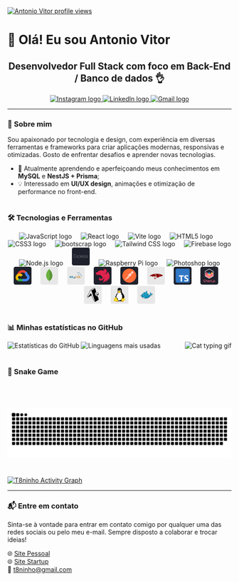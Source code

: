 [![Antonio Vitor profile views](https://u8views.com/api/v1/github/profiles/64814651/views/day-week-month-total-count.svg)](https://u8views.com/github/T8ninho)
# 👋 Olá! Eu sou Antonio Vitor

<h2 align="center">Desenvolvedor Full Stack com foco em Back-End / Banco de dados 👌</h2>

<div align="center">
  <a href="https://www.instagram.com/t8ninho/" target="_blank">
    <img src="https://img.shields.io/static/v1?message=Instagram&logo=instagram&label=&color=E4405F&logoColor=white&labelColor=&style=for-the-badge" height="35" alt="Instagram logo"  />
  </a>
  <a href="https://linkedin.com/in/t8ninho/" target="_blank">
    <img src="https://img.shields.io/static/v1?message=LinkedIn&logo=linkedin&label=&color=0077B5&logoColor=white&labelColor=&style=for-the-badge" height="35" alt="LinkedIn logo"  />
  </a>
  <a href="mailto:t8ninho@gmail.com" target="_blank">
    <img src="https://img.shields.io/static/v1?message=Gmail&logo=gmail&label=&color=D14836&logoColor=white&labelColor=&style=for-the-badge" height="35" alt="Gmail logo"  />
  </a>
</div>

---

### 🚀 Sobre mim

Sou apaixonado por tecnologia e design, com experiência em diversas ferramentas e frameworks para criar aplicações modernas, responsivas e otimizadas. Gosto de enfrentar desafios e aprender novas tecnologias.

- 🌱 Atualmente aprendendo e aperfeiçoando meus conhecimentos em **MySQL** e **NestJS + Prisma**;
- 💡 Interessado em **UI/UX design**, animações e otimização de performance no front-end.

#

### 🛠️ Tecnologias e Ferramentas

<div align="center">
  <img src="https://cdn.jsdelivr.net/gh/devicons/devicon/icons/javascript/javascript-original.svg" height="40" alt="JavaScript logo" />
  <img width="12" />
  <img src="https://cdn.jsdelivr.net/gh/devicons/devicon/icons/react/react-original.svg" height="40" alt="React logo" />
  <img width="12" />
  <img src="https://cdn.jsdelivr.net/gh/devicons/devicon@latest/icons/vitejs/vitejs-original.svg" height="40" alt="Vite logo" />
  <img width="12" />
  <img src="https://cdn.jsdelivr.net/gh/devicons/devicon/icons/html5/html5-original.svg" height="40" alt="HTML5 logo" />
  <img width="12" />
  <img src="https://cdn.jsdelivr.net/gh/devicons/devicon/icons/css3/css3-original.svg" height="40" alt="CSS3 logo" />
  <img width="12" />
  <img src="https://cdn.jsdelivr.net/gh/devicons/devicon@latest/icons/bootstrap/bootstrap-original-wordmark.svg" height="40" alt="bootscrap logo" />
  <img width="12" />
  <img src="https://cdn.jsdelivr.net/gh/devicons/devicon@latest/icons/tailwindcss/tailwindcss-original.svg" height="40" alt="Tailwind CSS logo" />
  <img width="12" />
  <img src="https://cdn.jsdelivr.net/gh/devicons/devicon/icons/firebase/firebase-plain.svg" height="40" alt="Firebase logo" />
  <img width="12" />
  <img src="https://cdn.jsdelivr.net/gh/devicons/devicon/icons/nodejs/nodejs-original.svg" height="40" alt="Node.js logo" />
  <img width="12" />
  <img src="https://github.com/gui-bus/TechIcons/raw/main/Dark/ExpressJS.svg" height="40" alt="ExpressJs logo" />
  <img width="12" />
  <img src="https://cdn.jsdelivr.net/gh/devicons/devicon/icons/raspberrypi/raspberrypi-original.svg" height="40" alt="Raspberry Pi logo" />
  <img width="12" />
  <img src="https://cdn.jsdelivr.net/gh/devicons/devicon/icons/photoshop/photoshop-plain.svg" height="40" alt="Photoshop logo" />
  <img width="12" />
  <img src="https://github.com/gui-bus/TechIcons/raw/main/Dark/Google%20Cloud.svg" height="40" alt="Google Cloud logo" />
  <img width="12" />
  <img src="https://github.com/gui-bus/TechIcons/raw/main/Light/MongoDB.svg" height="40" alt="MongoDB logo" />
  <img width="12" />
  <img src="https://github.com/gui-bus/TechIcons/raw/main/Light/MySQL.svg" height="40" alt="MySQL logo" />
  <img width="12" />
  <img src="https://github.com/gui-bus/TechIcons/raw/main/Dark/NestJS.svg" height="40" alt="NestJS logo" />
  <img width="12" />
  <img src="https://github.com/gui-bus/TechIcons/raw/main/Dark/Postman.svg" height="40" alt="Postman logo" />
  <img width="12" />
  <img src="https://github.com/gui-bus/TechIcons/raw/main/Light/Mongoose.svg" height="40" alt="Mongoose logo" />
  <img width="12" />
  <img src="https://github.com/gui-bus/TechIcons/raw/main/Dark/Typescript.svg" height="40" alt="Typescript logo" />
  <img width="12" />
  <img src="https://github.com/gui-bus/TechIcons/raw/main/Dark/ChartJS.svg" height="40" alt="Charts logo" />
  <img width="12" />
  <img src="https://github.com/gui-bus/TechIcons/raw/main/Light/Expo.svg" height="40" alt="Expo logo" />
  <img width="12" />
  <img src="https://github.com/gui-bus/TechIcons/raw/main/Light/Linux.svg" height="40" alt="Linux logo" />
  <img width="12" />
  <img src="https://github.com/gui-bus/TechIcons/raw/main/Light/Docker.svg" height="40" alt="Docker logo" />
  
</div>

#


### 📊 Minhas estatísticas no GitHub

<div>
  <img src="https://github-readme-stats.vercel.app/api?username=t8ninho&hide_title=false&hide_rank=false&show_icons=true&include_all_commits=true&count_private=true&disable_animations=false&theme=tokyonight&locale=en&hide_border=false" height="150" alt="Estatísticas do GitHub" />
  <img src="https://github-readme-stats.vercel.app/api/top-langs?username=t8ninho&locale=en&hide_title=false&layout=compact&card_width=320&langs_count=5&theme=tokyonight&hide_border=false" height="150" alt="Linguagens mais usadas" />
<img align="right" height="150" src="https://usagif.com/wp-content/uploads/cat-typing-12.gif" alt="Cat typing gif" />
</div>

#
### 🐍 Snake Game

<picture>
  <source media="(prefers-color-scheme: dark)" srcset="https://raw.githubusercontent.com/t8ninho/t8ninho/output/github-contribution-grid-snake-dark.svg">
  <source media="(prefers-color-scheme: light)" srcset="https://raw.githubusercontent.com/t8ninho/t8ninho/output/github-contribution-grid-snake.svg">
  <img alt="github contribution grid snake animation" src="https://raw.githubusercontent.com/t8ninho/t8ninho/output/github-contribution-grid-snake.svg">
</picture>

#

<picture>
  <a href="https://github.com/T8ninho/T8ninho">
    <img alt="T8ninho Activity Graph" src="https://github-readme-activity-graph.vercel.app/graph/?username=t8ninho&bg_color=RRGGBBAA&title_color=84C2C0&color=84C2C0&line=84C2C0&point=DEDEDE&hide_border=true&custom_title=Gr%C3%A1fico%20de%20Contribui%C3%A7%C3%B5es" />
  </a>
</picture>

---

### 📬 Entre em contato

Sinta-se à vontade para entrar em contato comigo por qualquer uma das redes sociais ou pelo meu e-mail. Sempre disposto a colaborar e trocar ideias!

🌐 [Site Pessoal](https://t8ninho.com/)  
🌐 [Site Startup](https://www.codigocapixaba.com.br/)  
📧 [t8ninho@gmail.com](mailto:t8ninho@gmail.com)
